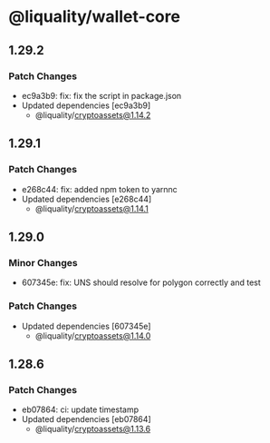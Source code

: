 # @liquality/wallet-core

## 1.29.2

### Patch Changes

- ec9a3b9: fix: fix the script in package.json
- Updated dependencies [ec9a3b9]
  - @liquality/cryptoassets@1.14.2

## 1.29.1

### Patch Changes

- e268c44: fix: added npm token to yarnnc
- Updated dependencies [e268c44]
  - @liquality/cryptoassets@1.14.1

## 1.29.0

### Minor Changes

- 607345e: fix: UNS should resolve for polygon correctly and test

### Patch Changes

- Updated dependencies [607345e]
  - @liquality/cryptoassets@1.14.0

## 1.28.6

### Patch Changes

- eb07864: ci: update timestamp
- Updated dependencies [eb07864]
  - @liquality/cryptoassets@1.13.6
